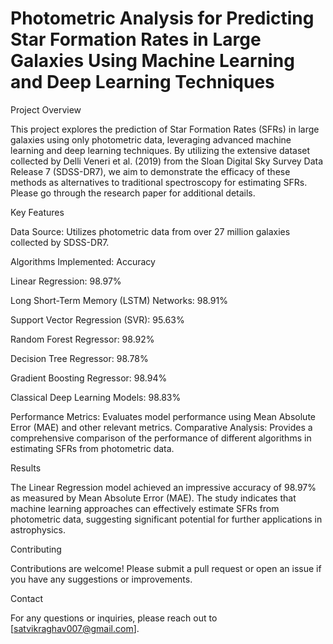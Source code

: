 # Photometric Analysis for Predicting Star Formation Rates in Large Galaxies Using Machine Learning and Deep Learning Techniques

Project Overview

This project explores the prediction of Star Formation Rates (SFRs) in large galaxies using only photometric data, leveraging advanced machine learning and deep learning techniques. By utilizing the extensive dataset collected by Delli Veneri et al. (2019) from the Sloan Digital Sky Survey Data Release 7 (SDSS-DR7), we aim to demonstrate the efficacy of these methods as alternatives to traditional spectroscopy for estimating SFRs.
Please go through the research paper for additional details.

Key Features

Data Source: Utilizes photometric data from over 27 million galaxies collected by SDSS-DR7.

Algorithms Implemented:                     Accuracy

Linear Regression:                           98.97%

Long Short-Term Memory (LSTM) Networks:      98.91%

Support Vector Regression (SVR):             95.63%

Random Forest Regressor:                     98.92%

Decision Tree Regressor:                     98.78% 

Gradient Boosting Regressor:                 98.94%

Classical Deep Learning Models:              98.83%

Performance Metrics: Evaluates model performance using Mean Absolute Error (MAE) and other relevant metrics.
Comparative Analysis: Provides a comprehensive comparison of the performance of different algorithms in estimating SFRs from photometric data.


Results

The Linear Regression model achieved an impressive accuracy of 98.97% as measured by Mean Absolute Error (MAE). The study indicates that machine learning approaches can effectively estimate SFRs from photometric data, suggesting significant potential for further applications in astrophysics.

Contributing

Contributions are welcome! Please submit a pull request or open an issue if you have any suggestions or improvements.

Contact

For any questions or inquiries, please reach out to [satvikraghav007@gmail.com].
